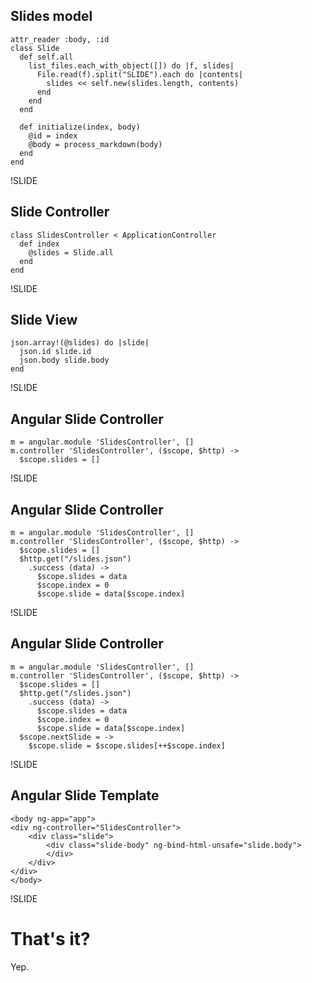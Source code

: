 ## Slides model

    attr_reader :body, :id
    class Slide
      def self.all
        list_files.each_with_object([]) do |f, slides|
          File.read(f).split("SLIDE").each do |contents|
            slides << self.new(slides.length, contents)
          end
        end
      end

      def initialize(index, body)
        @id = index
        @body = process_markdown(body)
      end
    end

!SLIDE

## Slide Controller

    class SlidesController < ApplicationController
      def index
        @slides = Slide.all
      end
    end


!SLIDE

## Slide View

    json.array!(@slides) do |slide|
      json.id slide.id
      json.body slide.body
    end


!SLIDE

## Angular Slide Controller

    m = angular.module 'SlidesController', []
    m.controller 'SlidesController', ($scope, $http) ->
      $scope.slides = []

!SLIDE

## Angular Slide Controller

    m = angular.module 'SlidesController', []
    m.controller 'SlidesController', ($scope, $http) ->
      $scope.slides = []
      $http.get("/slides.json")
        .success (data) ->
          $scope.slides = data
          $scope.index = 0
          $scope.slide = data[$scope.index]

!SLIDE

## Angular Slide Controller

    m = angular.module 'SlidesController', []
    m.controller 'SlidesController', ($scope, $http) ->
      $scope.slides = []
      $http.get("/slides.json")
        .success (data) ->
          $scope.slides = data
          $scope.index = 0
          $scope.slide = data[$scope.index]
      $scope.nextSlide = ->
        $scope.slide = $scope.slides[++$scope.index]
!SLIDE

## Angular Slide Template

    <body ng-app="app">
    <div ng-controller="SlidesController">
        <div class="slide">
            <div class="slide-body" ng-bind-html-unsafe="slide.body">
            </div>
        </div>
    </div>
    </body>

!SLIDE

# That's it?
Yep.
